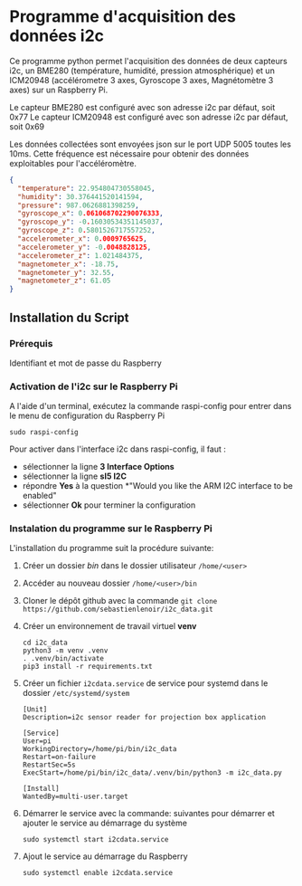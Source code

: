 # Programme d'acquisition des données i2c 

Ce programme python permet l'acquisition des données de deux capteurs i2c, un BME280 (température, humidité, pression atmosphérique) et un ICM20948 (accélérometre 3 axes, Gyroscope 3 axes, Magnétomètre 3 axes) sur un Raspberry Pi.

Le capteur BME280 est configuré avec son adresse i2c par défaut, soit 0x77
Le capteur ICM20948 est configuré avec son adresse i2c par défaut, soit 0x69

Les données collectées sont envoyées json sur le port UDP 5005 toutes les 10ms. Cette fréquence est nécessaire pour obtenir des données exploitables pour l'accéléromètre.

```json
{
  "temperature": 22.954804730558045,
  "humidity": 30.376441520141594,
  "pressure": 987.0626881398259,
  "gyroscope_x": 0.061068702290076333,
  "gyroscope_y": -0.16030534351145037,
  "gyroscope_z": 0.5801526717557252,
  "accelerometer_x": 0.0009765625,
  "accelerometer_y": -0.0048828125,
  "accelerometer_z": 1.021484375,
  "magnetometer_x": -18.75,
  "magnetometer_y": 32.55,
  "magnetometer_z": 61.05
}
```

## Installation du Script

### Prérequis

Identifiant et mot de passe du Raspberry

### Activation de l'i2c sur le Raspberry Pi

A l'aide d'un terminal, exécutez la commande raspi-config pour entrer dans le menu de configuration du Raspberry Pi

```shell
sudo raspi-config
```

Pour activer dans l'interface i2c dans raspi-config, il faut :

- sélectionner la ligne **3 Interface Options**
- sélectionner la ligne **sI5 I2C**
- répondre **Yes** à la question *"Would you like the ARM I2C interface to be enabled"
- sélectionner **Ok** pour terminer la configuration

### Instalation du programme sur le Raspberry Pi

L'installation du programme suit la procédure suivante:

1. Créer un dossier *bin* dans le dossier utilisateur `/home/<user>`
1. Accéder au nouveau dossier `/home/<user>/bin`
2. Cloner le dépôt github avec la commande `git clone https://github.com/sebastienlenoir/i2c_data.git` 
4. Créer un environnement de travail virtuel **venv**
   
	```shell
	cd i2c_data
	python3 -m venv .venv
	. .venv/bin/activate
	pip3 install -r requirements.txt
	```
	
5. Créer un fichier `i2cdata.service` de service pour systemd dans le dossier `/etc/systemd/system`

	```service
	[Unit]
	Description=i2c sensor reader for projection box application

	[Service]
	User=pi
	WorkingDirectory=/home/pi/bin/i2c_data
	Restart=on-failure
	RestartSec=5s
	ExecStart=/home/pi/bin/i2c_data/.venv/bin/python3 -m i2c_data.py

	[Install]
	WantedBy=multi-user.target
	```
6. Démarrer le service avec la commande: suivantes pour démarrer et ajouter le service au démarrage du système

	```shell
	sudo systemctl start i2cdata.service
	```

7. Ajout le service au démarrage du Raspberry

	```shell
	sudo systemctl enable i2cdata.service
	```

  
